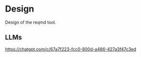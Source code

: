 # Design

Design of the reqmd tool.

## LLMs

https://chatgpt.com/c/67a7f223-fcc0-800d-a486-427a3f47c3ed